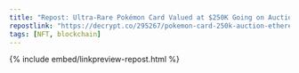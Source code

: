 ```yaml
---
title: "Repost: Ultra-Rare Pokémon Card Valued at $250K Going on Auction via Ethereum Network Polygon - Decrypt"
repostlink: "https://decrypt.co/295267/pokemon-card-250k-auction-ethereum-polygon"
tags: [NFT, blockchain]
---
```


{% include embed/linkpreview-repost.html %}

